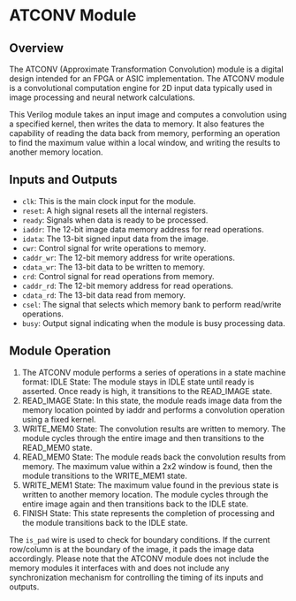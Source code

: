 # ATCONV Module
## Overview
The ATCONV (Approximate Transformation Convolution) module is a digital design intended for an FPGA or ASIC implementation. The ATCONV module is a convolutional computation engine for 2D input data typically used in image processing and neural network calculations.

This Verilog module takes an input image and computes a convolution using a specified kernel, then writes the data to memory. It also features the capability of reading the data back from memory, performing an operation to find the maximum value within a local window, and writing the results to another memory location.

## Inputs and Outputs
- `clk`: This is the main clock input for the module.
- `reset`: A high signal resets all the internal registers.
- `ready`: Signals when data is ready to be processed.
- `iaddr`: The 12-bit image data memory address for read operations.
- `idata`: The 13-bit signed input data from the image.
- `cwr`: Control signal for write operations to memory.
- `caddr_wr`: The 12-bit memory address for write operations.
- `cdata_wr`: The 13-bit data to be written to memory.
- `crd`: Control signal for read operations from memory.
- `caddr_rd`: The 12-bit memory address for read operations.
- `cdata_rd`: The 13-bit data read from memory.
- `csel`: The signal that selects which memory bank to perform read/write operations.
- `busy`: Output signal indicating when the module is busy processing data.

## Module Operation
1. The ATCONV module performs a series of operations in a state machine format:
IDLE State: The module stays in IDLE state until ready is asserted. Once ready is high, it transitions to the READ_IMAGE state.
2. READ_IMAGE State: In this state, the module reads image data from the memory location pointed by iaddr and performs a convolution operation using a fixed kernel.
3. WRITE_MEM0 State: The convolution results are written to memory. The module cycles through the entire image and then transitions to the READ_MEM0 state.
4. READ_MEM0 State: The module reads back the convolution results from memory. The maximum value within a 2x2 window is found, then the module transitions to the WRITE_MEM1 state.
5. WRITE_MEM1 State: The maximum value found in the previous state is written to another memory location. The module cycles through the entire image again and then transitions back to the IDLE state.
6. FINISH State: This state represents the completion of processing and the module transitions back to the IDLE state.  
  
The `is_pad` wire is used to check for boundary conditions. If the current row/column is at the boundary of the image, it pads the image data accordingly.
Please note that the ATCONV module does not include the memory modules it interfaces with and does not include any synchronization mechanism for controlling the timing of its inputs and outputs.

